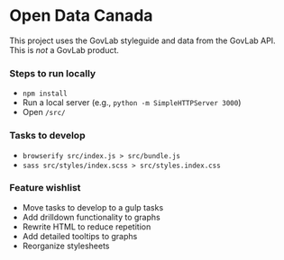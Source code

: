 # Open Data Canada
This project uses the GovLab styleguide and data from the GovLab API. This is *not* a GovLab product.

### Steps to run locally
* `npm install`
* Run a local server (e.g., `python -m SimpleHTTPServer 3000`)
* Open `/src/`

### Tasks to develop
* `browserify src/index.js > src/bundle.js`
* `sass src/styles/index.scss > src/styles.index.css`

### Feature wishlist
* Move tasks to develop to a gulp tasks
* Add drilldown functionality to graphs
* Rewrite HTML to reduce repetition
* Add detailed tooltips to graphs
* Reorganize stylesheets

